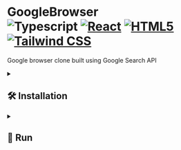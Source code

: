 # GoogleBrowser <div> ![Typescript](https://img.shields.io/badge/TypeScript-007ACC?style=for-the-badge&logo=typescript&logoColor=white&style=plastic) [![React](https://shields.io/badge/React-black?logo=react&style=for-the-badge%22)](https://reactjs.org/) [![HTML5](https://img.shields.io/badge/HTML5-%23e34f26.svg?logo=html5&logoColor=white&style=flat)](https://developer.mozilla.org/en-US/docs/Web/HTML) [![Tailwind CSS](https://img.shields.io/badge/-Tailwind-38B2AC?logo=tailwind-css&logoColor=white)](https://tailwindcss.com/) </div>

Google browser clone built using Google Search API



<details><summary> <h2>  🛠️ Installation  </summary>

• First make sure u have installed latest versions of [ReactJS, NodeJS](https://www.tutorialspoint.com/reactjs/reactjs_environment_setup.htm)

• Clone this repository

• Install modules in root directory:

```bash
npm install
```

### **Make sure u have installed all modules!**

</details>



<details><summary> <h2>  🚀 Run  </summary>

• root directory:

```bash
npm start
```

</details>  

